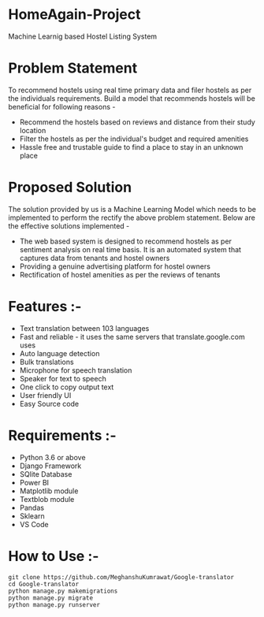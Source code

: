 # HomeAgain-Project
Machine Learnig based Hostel Listing System

# Problem Statement
To recommend hostels using real time primary data and filer hostels as per
the individuals requirements. Build a model that recommends hostels will
be beneficial for following reasons -
* Recommend the hostels based on reviews and distance from their study location
* Filter the hostels as per the individual's budget and required amenities
* Hassle free and trustable guide to find a place to stay in an unknown place

# Proposed Solution
The solution provided by us is a Machine Learning Model
which needs to be implemented to perform the rectify the
above problem statement. Below are the effective solutions
implemented -
* The web based system is designed to recommend hostels as per sentiment analysis on real time basis. It is an automated system that captures data from tenants and hostel owners
* Providing a genuine advertising platform for hostel owners
* Rectification of hostel amenities as per the reviews of tenants

# Features :-
* Text translation between 103 languages
* Fast and reliable - it uses the same servers that translate.google.com uses
* Auto language detection
* Bulk translations
* Microphone for speech translation
* Speaker for text to speech
* One click to copy output text
* User friendly UI
* Easy Source code


# Requirements :-
* Python 3.6 or above
* Django Framework
* SQlite Database
* Power BI 
* Matplotlib module
* Textblob module
* Pandas
* Sklearn
* VS Code

# How to Use :-
```
git clone https://github.com/MeghanshuKumrawat/Google-translator
cd Google-translator
python manage.py makemigrations
python manage.py migrate
python manage.py runserver
```
